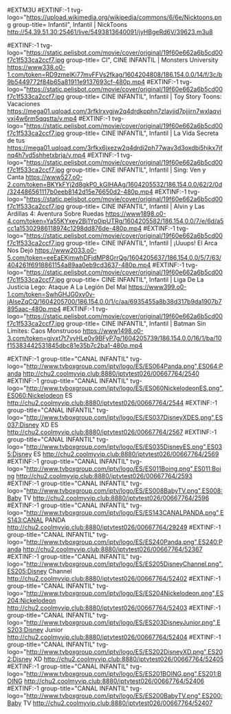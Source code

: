 #EXTM3U
#EXTINF:-1 tvg-logo="https://upload.wikimedia.org/wikipedia/commons/6/6e/Nicktoons.png group-title= Infantil", Infantil | NickToons
http://54.39.51.30:25461/live/5493813640091/jyHBgeRd6V/39623.m3u8

#EXTINF:-1 tvg-logo="https://static.pelisbot.com/movie/cover/original/19f60e662a6b5cd00f7c1f533ca2ccf7.jpg group-title= CI", CINE INFANTIL | Monsters University
https://www338.o0-1.com/token=RD9zmelKi77mvFFVs2fkag/1604204808/186.154.0.0/14/f/3c/b9b5449772f84b65a81911e9137693cf-480p.mp4
#EXTINF:-1 tvg-logo="https://static.pelisbot.com/movie/cover/original/19f60e662a6b5cd00f7c1f533ca2ccf7.jpg group-title= CINE INFANTIL", Infantil | Toy Story Toons: Vacaciones
https://mega01.uqload.com/3rfklrxvgjw2q4drdkpphn7zlavjid7pjjirn7wxlaqvivxj4w6rm5qqstta/v.mp4
#EXTINF:-1 tvg-logo="https://static.pelisbot.com/movie/cover/original/19f60e662a6b5cd00f7c1f533ca2ccf7.jpg group-title= CINE INFANTIL", Infantil | La Vida Secreta de tus 
https://mega01.uqload.com/3rfkx6jxezw2q4drdi2ph77wav3d3oxdbi5hjkx7jfnq4h7vd5shhetxbrja/v.mp4
#EXTINF:-1 tvg-logo="https://static.pelisbot.com/movie/cover/original/19f60e662a6b5cd00f7c1f533ca2ccf7.jpg group-title= CINE INFANTIL", Infantil | Sing: Ven y Canta 
https://www527.o0-2.com/token=BKYkFYj2d8gkP0_kGIHAAg/1604205532/186.154.0.0/62/2/0d/324486561117b0eeb8142d15e76650d2-480p.mp4
#EXTINF:-1 tvg-logo="https://static.pelisbot.com/movie/cover/original/19f60e662a6b5cd00f7c1f533ca2ccf7.jpg group-title= CINE INFANTIL", Infantil | Alvin y Las Ardillas 4: Aventura Sobre Ruedas
https://www1898.o0-4.com/token=Ya55KYxey2Bj1Yp0ipUTRg/1604205582/186.154.0.0/7/e/6d/a5cc1a15302986118974c1298dd876de-480p.mp4
#EXTINF:-1 tvg-logo="https://static.pelisbot.com/movie/cover/original/19f60e662a6b5cd00f7c1f533ca2ccf7.jpg group-title= CINE INFANTIL", Infantil | ¡Uuups! El Arca Nos Dejó
https://www2033.o0-5.com/token=eeEaEKjmwhDFjdMP8GrrQg/1604205637/186.154.0.0/5/7/63/404261f6918861154a89aa0eb9cd3637-480p.mp4
#EXTINF:-1 tvg-logo="https://static.pelisbot.com/movie/cover/original/19f60e662a6b5cd00f7c1f533ca2ccf7.jpg group-title= CINE INFANTIL", Infantil | Liga De La Justicia Lego: Ataque A La Legión Del Mal
https://www399.o0-1.com/token=SwhGHJG0xv0v-jAlseZqCQ/1604205700/186.154.0.0/1/c/aa/6935455a8b38d317b9da1907b7895aac-480p.mp4
#EXTINF:-1 tvg-logo="https://static.pelisbot.com/movie/cover/original/19f60e662a6b5cd00f7c1f533ca2ccf7.jpg group-title= CINE INFANTIL", Infantil | Batman Sin Límites: Caos Monstruoso
https://www1498.o0-3.com/token=gjvxt7t7vyHLe0v9BFyP7g/1604205739/186.154.0.0/16/1/ba/10f15383442531845dbc81e35b7c2ba1-480p.mp4


#EXTINF:-1 group-title="CANAL INFANTIL" tvg-logo="http://www.tvboxgroup.com/iptv/logo/ES/ES064Panda.png",ES064:Panda
http://chu2.coolmyvip.club:8880/iptvtest026/00667764/2540
#EXTINF:-1 group-title="CANAL INFANTIL" tvg-logo="http://www.tvboxgroup.com/iptv/logo/ES/ES060NickelodeonES.png",ES060:Nickelodeon ES
http://chu2.coolmyvip.club:8880/iptvtest026/00667764/2544
#EXTINF:-1 group-title="CANAL INFANTIL" tvg-logo="http://www.tvboxgroup.com/iptv/logo/ES/ES037DisneyXDES.png",ES037:Disney XD ES
http://chu2.coolmyvip.club:8880/iptvtest026/00667764/2567
#EXTINF:-1 group-title="CANAL INFANTIL" tvg-logo="http://www.tvboxgroup.com/iptv/logo/ES/ES035DisneyES.png",ES035:Disney ES
http://chu2.coolmyvip.club:8880/iptvtest026/00667764/2569
#EXTINF:-1 group-title="CANAL INFANTIL" tvg-logo="http://www.tvboxgroup.com/iptv/logo/ES/ES011Boing.png",ES011:Boing
http://chu2.coolmyvip.club:8880/iptvtest026/00667764/2593
#EXTINF:-1 group-title="CANAL INFANTIL" tvg-logo="http://www.tvboxgroup.com/iptv/logo/ES/ES008BabyTV.png",ES008:Baby TV
http://chu2.coolmyvip.club:8880/iptvtest026/00667764/2596
#EXTINF:-1 group-title="CANAL INFANTIL" tvg-logo="http://www.tvboxgroup.com/iptv/logo/ES/ES143CANALPANDA.png",ES143:CANAL PANDA
http://chu2.coolmyvip.club:8880/iptvtest026/00667764/29249
#EXTINF:-1 group-title="CANAL INFANTIL" tvg-logo="http://www.tvboxgroup.com/iptv/logo/ES/ES240Panda.png",ES240:Panda
http://chu2.coolmyvip.club:8880/iptvtest026/00667764/52367
#EXTINF:-1 group-title="CANAL INFANTIL" tvg-logo="http://www.tvboxgroup.com/iptv/logo/ES/ES205DisneyChannel.png",ES205:Disney Channel
http://chu2.coolmyvip.club:8880/iptvtest026/00667764/52402
#EXTINF:-1 group-title="CANAL INFANTIL" tvg-logo="http://www.tvboxgroup.com/iptv/logo/ES/ES204Nickelodeon.png",ES204:Nickelodeon
http://chu2.coolmyvip.club:8880/iptvtest026/00667764/52403
#EXTINF:-1 group-title="CANAL INFANTIL" tvg-logo="http://www.tvboxgroup.com/iptv/logo/ES/ES203DisneyJunior.png",ES203:Disney Junior
http://chu2.coolmyvip.club:8880/iptvtest026/00667764/52404
#EXTINF:-1 group-title="CANAL INFANTIL" tvg-logo="http://www.tvboxgroup.com/iptv/logo/ES/ES202DisneyXD.png",ES202:Disney XD
http://chu2.coolmyvip.club:8880/iptvtest026/00667764/52405
#EXTINF:-1 group-title="CANAL INFANTIL" tvg-logo="http://www.tvboxgroup.com/iptv/logo/ES/ES201BOING.png",ES201:BOING
http://chu2.coolmyvip.club:8880/iptvtest026/00667764/52406
#EXTINF:-1 group-title="CANAL INFANTIL" tvg-logo="http://www.tvboxgroup.com/iptv/logo/ES/ES200BabyTV.png",ES200:Baby TV
http://chu2.coolmyvip.club:8880/iptvtest026/00667764/52407
